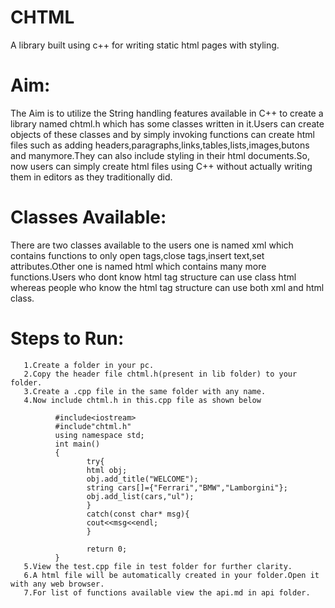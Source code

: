 # CHTML
   A library built using c++ for writing static html pages with styling.
# Aim:
   The Aim is to utilize the String handling features available in C++ to create a library named chtml.h which has some classes written in it.Users can create objects of these classes and by simply invoking functions can create html files such as adding headers,paragraphs,links,tables,lists,images,butons and manymore.They can also include styling in their html documents.So, now users can simply create html files using C++ without actually writing them in editors as they traditionally did.
# Classes Available:
   There are two classes available to the users one is named xml which contains functions to only open tags,close tags,insert text,set attributes.Other one is named html which contains many more functions.Users who dont know html tag structure can use class html whereas people who know the html tag structure can use both xml and html class.
# Steps to Run:
       1.Create a folder in your pc.
       2.Copy the header file chtml.h(present in lib folder) to your folder.
       3.Create a .cpp file in the same folder with any name.
       4.Now include chtml.h in this.cpp file as shown below
       
              #include<iostream>
              #include"chtml.h"
              using namespace std;
              int main()
              {
                     try{
                     html obj;
                     obj.add_title("WELCOME");
                     string cars[]={"Ferrari","BMW","Lamborgini"};
                     obj.add_list(cars,"ul");
                     }
                     catch(const char* msg){
                     cout<<msg<<endl;
                     }
       
                     return 0;
              }
       5.View the test.cpp file in test folder for further clarity.   
       6.A html file will be automatically created in your folder.Open it with any web browser.
       7.For list of functions available view the api.md in api folder.
